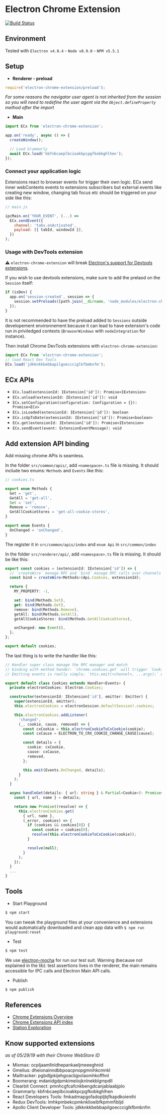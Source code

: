 # Electron Chrome Extension

[![Build Status](https://travis-ci.com/getstation/electron-chrome-extension.svg?token=NLebjoCo6B1MogiwMcNq&branch=master)](https://travis-ci.com/getstation/electron-chrome-extension)

## Environment
Tested with `Electron v4.0.4` - `Node v8.9.0` - `NPM v5.5.1`

## Setup

- **Renderer - preload**

```ts
require('electron-chrome-extension/preload');
```

*For some reasons the navigator user agent is not inherited from the session so you will need
to redefine the user agent via the `Object.defineProperty` method after the import*

- **Main**

```ts
import ECx from 'electron-chrome-extension';

app.on('ready', async () => {
  createWindow();

  // Load Grammarly
  await ECx.load('kbfnbcaeplbcioakkpcpgfkobkghlhen');
});
```

### Connect your application logic

Extensions react to browser events for trigger their own logic.
ECx send inner webContents events to extensions subscribers but external events
like creating new window, changing tab focus etc should be triggered on your side like this:

```js
// main.js

ipcMain.on('YOUR_EVENT', (...) =>
  ECx.sendEvent({
    channel: 'tabs.onActivated',
    payload: [{ tabId, windowId }],
  })
);
```

### Usage with DevTools extension

⚠️ `electron-chrome-extension` will break [Electron's support for Devtools extensions](https://electronjs.org/docs/tutorial/devtools-extension).

If you wish to use devtools extensions, make sure to add the prelaod on the `Session` itself:
```js
if (isDev) {
  app.on('session-created', session => {
    session.setPreloads([path.join(__dirname, 'node_modules/electron-chrome-extension/preload')]
  });
}
```
It is not recommended to have the preload added to `Sessions` outside developement environnement because it can lead to have extension's code run in priviledged contexts (`BrowserWindows` with `nodeIntegration` for instance).

Then install Chrome DevTools extensions with `electron-chrome-extension`:

```js
import ECx from 'electron-chrome-extension';
// load React Dev Tools
ECx.load('jdkknkkbebbapilgoeccciglkfbmbnfm');

```

## ECx APIs

- `ECx.load(extensionId: IExtension['id']): Promise<IExtension>`
- `ECx.unload(extensionId: IExtension['id']): void`
- `ECx.setConfiguration(configuration: Configuration = {}): Promise<ECx>`
- `ECx.isLoaded(extensionId: IExtension['id']): boolean`
- `ECx.isUpToDate(extensionId: IExtension['id']): Promise<boolean>`
- `ECx.get(extensionId: IExtension['id']): Promise<IExtension>`
- `ECx.sendEvent(event: ExtensionEventMessage): void`

## Add extension API binding

Add missing chrome APIs is seamless.

In the folder `src/common/apis/`, add `<namespace>.ts` file is missing.
It should include two enums: `Methods` and `Events` like this:

```ts
// cookies.ts

export enum Methods {
  Get = 'get',
  GetAll = 'get-all',
  Set = 'set',
  Remove = 'remove',
  GetAllCookieStores = 'get-all-cookie-stores',
}

export enum Events {
  OnChanged = 'onChanged',
}
```

The register it in `src/common/apis/index` and `enum Api` in `src/common/index`

In the folder `src/renderer/api/`, add `<namespace>.ts` file is missing.
It should be like this:

```ts
export const cookies = (extensionId: IExtension['id']) => {
  // `createWire` manage RPC and `bind` manage RPC calls over channels inherited from the enum
  const bind = createWire<Methods>(Api.Cookies, extensionId);

  return {
    MY_PROPERTY: -1,

    set: bind(Methods.Set),
    get: bind(Methods.Get),
    remove: bind(Methods.Remove),
    getAll: bind(Methods.GetAll),
    getAllCookieStores: bind(Methods.GetAllCookieStores),

    onChanged: new Event(),
  };
};

export default cookies;
```

The last thing is to write the handler like this:

```ts
// Handler super class manage the RPC manager and match
// binding with method hander: `chrome.cookies.get` will trigger `Cookies#handleGet`
// Emitting events is really simple; `this.emit(<channel>, ...args);` will dispatch to listeners

export default class Cookies extends Handler<Events> {
  private electronCookies: Electron.Cookies;

  constructor(extensionId: IExtension['id'], emitter: Emitter) {
    super(extensionId, emitter);
    this.electronCookies = electronSession.defaultSession!.cookies;

    this.electronCookies.addListener(
      'changed',
      (_, cookie, cause, removed) => {
        const cxCookie = this.electronCookieToCxCookie(cookie);
        const cxCause = ELECTRON_TO_CRX_COOKIE_CHANGE_CAUSE[cause];

        const details = {
          cookie: cxCookie,
          cause: cxCause,
          removed,
        };

        this.emit(Events.OnChanged, details);
      }
    );
  }

  async handleGet(details: { url: string } & Partial<Cookie>): Promise<Cookie | null> {
    const { url, name } = details;

    return new Promise((resolve) => {
      this.electronCookies.get(
        { url, name },
        (_error, cookies) => {
          if (cookies && cookies[0]) {
            const cookie = cookies[0];
            resolve(this.electronCookieToCxCookie(cookie));
          }

          resolve(null);
        }
      );
    });
  }
  ...
}
```

## Tools

- Start Playground
```sh
$ npm start
```

You can tweak the playground files at your convenience and extensions would automatically downloaded and clean app data with `$ npm run playground:reset`

- Test
```sh
$ npm test
```

We use [electron-mocha](https://github.com/jprichardson/electron-mocha) for run our test suit.
Warning (because not explained in the lib): test assertions lives in the renderer,
the main remains accessible for IPC calls and Electron Main API calls.

- Publish
```sh
$ npm publish
```

## References

- [Chrome Extensions Overview](https://developer.chrome.com/extensions/overview)
- [Chrome Extensions API index](https://developer.chrome.com/extensions/api_index)
- [Station Exploration](https://www.notion.so/stationhq/Chrome-Extensions-c964f683125f4a758490b60b5d8e28be)

## Know supported extensions

*as of 05/29/19 with their Chrome WebStore ID*

- Mixmax: ocpljaamllnldhepankaeljmeeeghnid
- Gmelius: dheionainndbbpoacpnopgmnihkcmnkl
- Mailtracker: pgbdljpkijehgoacbjpolaomhkoffhnl
- Boomerang: mdanidgdpmkimeiiojknlnekblgmpdll
- Clearbit Connect: pmnhcgfcafcnkbengdcanjablaabjplo
- Grammarly: kbfnbcaeplbcioakkpcpgfkobkghlhen
- React Developers Tools: fmkadmapgofadopljbjfkapdkoienihi
- Redux DevTools: lmhkpmbekcpmknklioeibfkpmmfibljd
- Apollo Client Developer Tools: jdkknkkbebbapilgoeccciglkfbmbnfm
